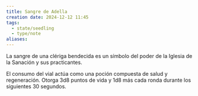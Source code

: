 ```yaml
---
title: Sangre de Adella
creation date: 2024-12-12 11:45
tags:
  - state/seedling
  - type/note
aliases:
---
```

La sangre de una clériga bendecida es un símbolo del poder de la Iglesia de la Sanación y sus practicantes.

El consumo del vial actúa como una poción compuesta de salud y regeneración. Otorga 3d8 puntos de vida y 1d8 más cada ronda durante los siguientes 30 segundos.